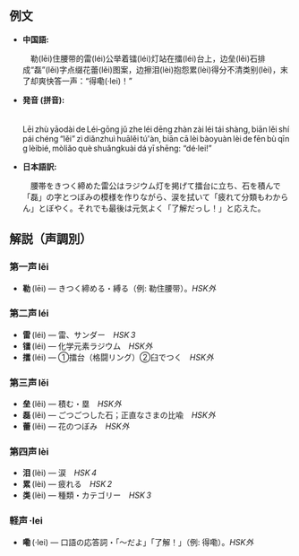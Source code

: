 ## 例文

* **中国語:**

  　勒(lēi)住腰带的雷(léi)公举着镭(léi)灯站在擂(léi)台上，边垒(lěi)石排成“磊”(lěi)字点缀花蕾(lěi)图案，边擦泪(lèi)抱怨累(lèi)得分不清类别(lèi)，末了却爽快答一声：“得嘞(·lei)！”

* **発音 (拼音):**

  　Lēi zhù yāodài de Léi‑gōng jǔ zhe léi dēng zhàn zài léi tái shàng, biān lěi shí pái chéng “lěi” zì diǎnzhuì huālěi tú'àn, biān cā lèi bàoyuàn lèi de fēn bù qīng lèibié, mòliǎo què shuǎngkuài dá yī shēng: “dé·lei!”

* **日本語訳:**

  　腰帯をきつく締めた雷公はラジウム灯を掲げて擂台に立ち、石を積んで「磊」の字とつぼみの模様を作りながら、涙を拭いて「疲れて分類もわからん」とぼやく。それでも最後は元気よく「了解だっし！」と応えた。

## 解説（声調別）

### 第一声 lēi

* **勒** (lēi) — きつく締める・縛る（例: 勒住腰带）。*HSK外*

### 第二声 léi

* **雷** (léi) — 雷、サンダー *HSK 3*
* **镭** (léi) — 化学元素ラジウム *HSK外*
* **擂** (léi) — ①擂台（格闘リング）②臼でつく *HSK外*

### 第三声 lěi

* **垒** (lěi) — 積む・塁 *HSK外*
* **磊** (lěi) — ごつごつした石；正直なさまの比喩 *HSK外*
* **蕾** (lěi) — 花のつぼみ *HSK外*

### 第四声 lèi

* **泪** (lèi) — 涙 *HSK 4*
* **累** (lèi) — 疲れる *HSK 2*
* **类** (lèi) — 種類・カテゴリー *HSK 3*

### 軽声 ·lei

* **嘞** (·lei) — 口語の応答詞・「～だよ」「了解！」（例: 得嘞）。*HSK外*
